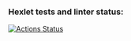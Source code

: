 ### Hexlet tests and linter status:
[![Actions Status](https://github.com/GalinaBagram1987/frontend-project-12/actions/workflows/hexlet-check.yml/badge.svg)](https://github.com/GalinaBagram1987/frontend-project-12/actions)